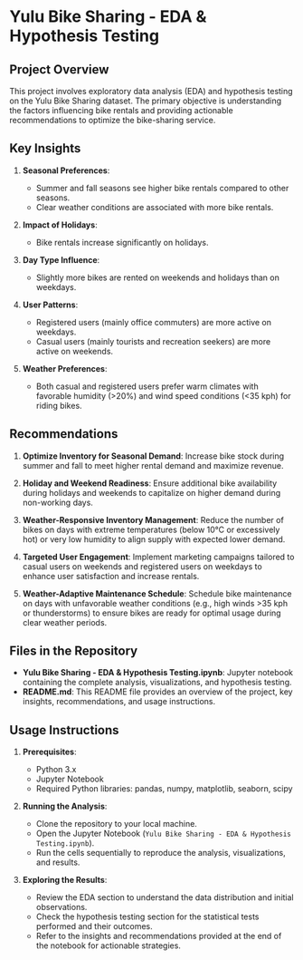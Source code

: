 # Yulu Bike Sharing - EDA & Hypothesis Testing

## Project Overview

This project involves exploratory data analysis (EDA) and hypothesis testing on the Yulu Bike Sharing dataset. The primary objective is understanding the factors influencing bike rentals and providing actionable recommendations to optimize the bike-sharing service.

## Key Insights

1. **Seasonal Preferences**:
   - Summer and fall seasons see higher bike rentals compared to other seasons.
   - Clear weather conditions are associated with more bike rentals.

2. **Impact of Holidays**:
   - Bike rentals increase significantly on holidays.

3. **Day Type Influence**:
   - Slightly more bikes are rented on weekends and holidays than on weekdays.

4. **User Patterns**:
   - Registered users (mainly office commuters) are more active on weekdays.
   - Casual users (mainly tourists and recreation seekers) are more active on weekends.

5. **Weather Preferences**:
   - Both casual and registered users prefer warm climates with favorable humidity (>20%) and wind speed conditions (<35 kph) for riding bikes.

## Recommendations

1. **Optimize Inventory for Seasonal Demand**:
   Increase bike stock during summer and fall to meet higher rental demand and maximize revenue.

2. **Holiday and Weekend Readiness**:
   Ensure additional bike availability during holidays and weekends to capitalize on higher demand during non-working days.

3. **Weather-Responsive Inventory Management**:
   Reduce the number of bikes on days with extreme temperatures (below 10°C or excessively hot) or very low humidity to align supply with expected lower demand.

4. **Targeted User Engagement**:
   Implement marketing campaigns tailored to casual users on weekends and registered users on weekdays to enhance user satisfaction and increase rentals.

5. **Weather-Adaptive Maintenance Schedule**:
   Schedule bike maintenance on days with unfavorable weather conditions (e.g., high winds >35 kph or thunderstorms) to ensure bikes are ready for optimal usage during clear weather periods.

## Files in the Repository

- **Yulu Bike Sharing - EDA & Hypothesis Testing.ipynb**: Jupyter notebook containing the complete analysis, visualizations, and hypothesis testing.
- **README.md**: This README file provides an overview of the project, key insights, recommendations, and usage instructions.

## Usage Instructions

1. **Prerequisites**:
   - Python 3.x
   - Jupyter Notebook
   - Required Python libraries: pandas, numpy, matplotlib, seaborn, scipy

2. **Running the Analysis**:
   - Clone the repository to your local machine.
   - Open the Jupyter Notebook (`Yulu Bike Sharing - EDA & Hypothesis Testing.ipynb`).
   - Run the cells sequentially to reproduce the analysis, visualizations, and results.

3. **Exploring the Results**:
   - Review the EDA section to understand the data distribution and initial observations.
   - Check the hypothesis testing section for the statistical tests performed and their outcomes.
   - Refer to the insights and recommendations provided at the end of the notebook for actionable strategies.
